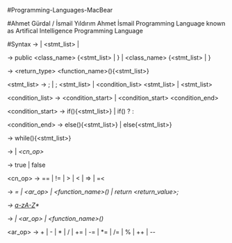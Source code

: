 ﻿#Programming-Languages-MacBear

#Ahmet Gürdal / İsmail Yıldırım
Ahmet İsmail Programming Language known as Artifical Intelligence Programming Language

#Syntax
<program> -> <class> | <stmt_list> | <function> 

<class> -> public <class_name> {<stmt_list> | <function>} | <class_name> {<stmt_list> | <function>} 

<function> -> <return_type> <function_name>(<arg>){<stmt_list>}

<stmt_list> -> <stmt>; | <stmt>; <stmt_list> | <condition_list> <stmt_list> | <iteration> <stmt_list> 

<condition_list> -> <condition_start> | <condition_start> <condition_end>

<condition_start> -> if(<condition>){<stmt_list>} | if(<condition>) ? <stmt> : <stmt>

<condition_end> -> else(<condition>){<stmt_list>} | else{<stmt_list>}

<iteration> -> while(<condition>){<stmt_list>}

<condition> -> <bool> | <var><cn_op><var> 

<bool> -> true | false

<cn_op> -> == | != | > | < | => | =<

<stmt> -> <var> = <expr> | <var><ar_op> | <function_name>(<arg>) | return <return_value>;

<var> -> [a-zA-Z](?:[a-zA-Z0-9_])*

<expr> -> <var> | <var> <ar_op> <var> | <function_name>(<arg>) 

<ar_op> -> + | - | * | / | += | -= | *= | /= | % | ++ | --



